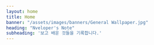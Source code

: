 ```yaml
---
layout: home
title: Home
banner: "/assets/images/banners/General Wallpaper.jpg"
heading: "Nveloper's Note"
subheading: '보고 배운 것들을 기록합니다.'
---
```

